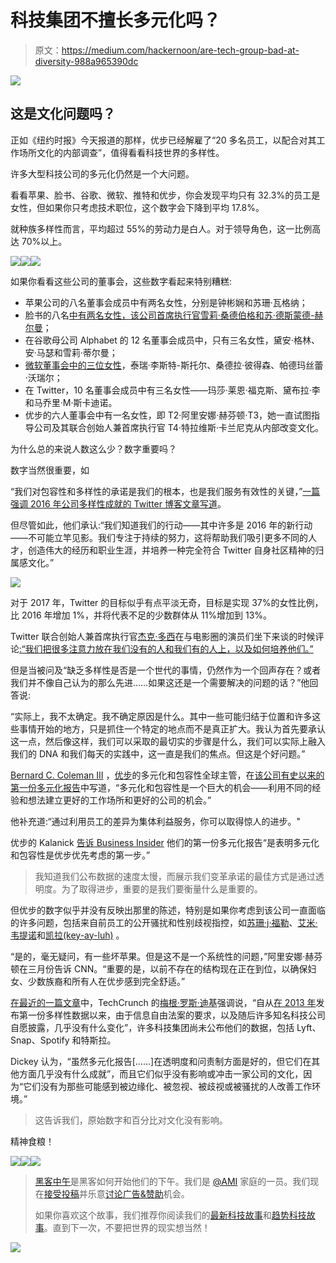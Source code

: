 # 科技集团不擅长多元化吗？

> 原文：<https://medium.com/hackernoon/are-tech-group-bad-at-diversity-988a965390dc>

![](img/57c22fbaa89b0696a234fe43a0115711.png)

## 这是文化问题吗？

正如《纽约时报》今天报道的那样，优步已经解雇了“20 多名员工，以配合对其工作场所文化的内部调查”，值得看看科技世界的多样性。

许多大型科技公司的多元化仍然是一个大问题。

看看苹果、脸书、谷歌、微软、推特和优步，你会发现平均只有 32.3%的员工是女性，但如果你只考虑技术职位，这个数字会下降到平均 17.8%。

就种族多样性而言，平均超过 55%的劳动力是白人。对于领导角色，这一比例高达 70%以上。

![](img/3b0a775c79a2d4fb4e577c1512e174df.png)![](img/45fc40ed84669979286961568f73f79d.png)![](img/ee4c9163c45ee62a2d3d4fb5c4deb2c7.png)

如果你看看这些公司的董事会，这些数字看起来特别糟糕:

*   苹果公司的八名董事会成员中有两名女性，分别是钟彬娴和苏珊·瓦格纳；
*   脸书的八名[中有两名女性，该公司首席执行官雪莉·桑德伯格和](https://investor.fb.com/corporate-governance/?section=board)[苏·德斯蒙德-赫尔曼](https://medium.com/u/e49a244b1177?source=post_page-----988a965390dc--------------------------------)；
*   在谷歌母公司 Alphabet 的 12 名董事会成员中，只有三名女性，黛安·格林、安·马瑟和雪莉·蒂尔曼；
*   [微软董事会中的三位女性](https://news.microsoft.com/leadership/)，泰瑞·李斯特-斯托尔、桑德拉·彼得森、帕德玛丝蕾·沃瑞尔；
*   在 Twitter，10 名董事会成员中有三名女性——玛莎·莱恩·福克斯、黛布拉·李和马乔里·M·斯卡迪诺。
*   优步的六人董事会中有一名女性，即 T2·阿里安娜·赫芬顿·T3，她一直试图指导公司及其联合创始人兼首席执行官 T4·特拉维斯·卡兰尼克从内部改变文化。

为什么总的来说人数这么少？数字重要吗？

数字当然很重要，如

“我们对包容性和多样性的承诺是我们的根本，也是我们服务有效性的关键，”[一篇强调 2016 年公司多样性成就的 Twitter 博客文章写道](https://blog.twitter.com/2017/building-a-more-inclusive-twitter-in-2016)。

但尽管如此，他们承认:“我们知道我们的行动——其中许多是 2016 年的新行动——不可能立竿见影。我们专注于持续的努力，这将帮助我们吸引更多不同的人才，创造伟大的经历和职业生涯，并培养一种完全符合 Twitter 自身社区精神的归属感文化。”

![](img/8ab366bc66d52e7b2e90e8ee3e8040cd.png)

对于 2017 年，Twitter 的目标似乎有点平淡无奇，目标是实现 37%的女性比例，比 2016 年增加 1%，并将代表不足的少数群体从 11%增加到 13%。

Twitter 联合创始人兼首席执行官[杰克·多西](https://medium.com/u/ab69c5472679?source=post_page-----988a965390dc--------------------------------)在与电影圈的演员们坐下来谈的时候评论[:“我们把很多注意力放在我们没有的人和我们有的人上，以及如何培养他们。”](https://www.theverge.com/2017/4/24/15410796/the-circle-twitter-livestream-jack-dorsey-tech-diversity-problem-causes)

但是当被问及“缺乏多样性是否是一个世代的事情，仍然作为一个回声存在？或者我们并不像自己认为的那么先进……如果这还是一个需要解决的问题的话？”他回答说:

“实际上，我不太确定。我不确定原因是什么。其中一些可能归结于位置和许多这些事情开始的地方，只是抓住一个特定的地点而不是真正扩大。我认为首先要承认这一点，然后像这样，我们可以采取的最切实的步骤是什么，我们可以实际上融入我们的 DNA 和我们每天的实践中，这一直是我们的焦点。但这是个好问题。”

[Bernard C. Coleman III](https://medium.com/u/d31cb259070d?source=post_page-----988a965390dc--------------------------------) ，[优步](https://medium.com/u/b97b1b381b5a?source=post_page-----988a965390dc--------------------------------)的多元化和包容性全球主管，在[该公司有史以来的第一份多元化报告](https://www.uber.com/diversity/)中写道，“多元化和包容性是一个巨大的机会——利用不同的经验和想法建立更好的工作场所和更好的公司的机会。”

他补充道:“通过利用员工的差异为集体利益服务，你可以取得惊人的进步。"

优步的 Kalanick [告诉 Business Insider](http://www.businessinsider.com/uber-diversity-report-comparison-google-apple-facebook-microsoft-twitter-2017-3) 他们的第一份多元化报告“是表明多元化和包容性是优步优先考虑的第一步。”

> 我知道我们公布数据的速度太慢，而展示我们变革承诺的最佳方式是通过透明度。为了取得进步，重要的是我们要衡量什么是重要的。

但优步的数字似乎并没有反映出那里的陈述，特别是如果你考虑到该公司一直面临的许多问题，包括来自前员工的公开骚扰和性别歧视指控，如[苏珊·j·福勒](https://www.susanjfowler.com/blog/2017/2/19/reflecting-on-one-very-strange-year-at-uber)、[艾米·韦提诺](https://medium.com/u/a1e2cece5dd1?source=post_page-----988a965390dc--------------------------------)和[凯拉(key-ay-luh)](https://medium.com/u/1ee3c4d27ddb?source=post_page-----988a965390dc--------------------------------) 。

“是的，毫无疑问，有一些坏苹果。但是这不是一个系统性的问题，”阿里安娜·赫芬顿在三月份告诉 CNN。“重要的是，以前不存在的结构现在正在到位，以确保妇女、少数族裔和所有人在优步感到完全舒适。”

[在最近的一篇文章](https://techcrunch.com/2017/05/07/beyond-the-diversity-report/)中，TechCrunch 的[梅根·罗斯·迪基](https://medium.com/u/a238f6a167e4?source=post_page-----988a965390dc--------------------------------)强调说，“自从[在 2013 年](http://money.cnn.com/2013/03/17/technology/diversity-silicon-valley/index.html)发布第一份多样性数据以来，由于信息自由法案的要求，以及随后许多知名科技公司自愿披露，几乎没有什么变化”，许多科技集团尚未公布他们的数据，包括 Lyft、Snap、Spotify 和特斯拉。

Dickey 认为，“虽然多元化报告[……]在透明度和问责制方面是好的，但它们在其他方面几乎没有什么成就”，而且它们似乎没有影响或冲击一家公司的文化，因为“它们没有为那些可能感到被边缘化、被忽视、被歧视或被骚扰的人改善工作环境。”

> 这告诉我们，原始数字和百分比对文化没有影响。

精神食粮！

[![](img/50ef4044ecd4e250b5d50f368b775d38.png)](http://bit.ly/HackernoonFB)[![](img/979d9a46439d5aebbdcdca574e21dc81.png)](https://goo.gl/k7XYbx)[![](img/2930ba6bd2c12218fdbbf7e02c8746ff.png)](https://goo.gl/4ofytp)

> [黑客中午](http://bit.ly/Hackernoon)是黑客如何开始他们的下午。我们是 [@AMI](http://bit.ly/atAMIatAMI) 家庭的一员。我们现在[接受投稿](http://bit.ly/hackernoonsubmission)并乐意[讨论广告&赞助](mailto:partners@amipublications.com)机会。
> 
> 如果你喜欢这个故事，我们推荐你阅读我们的[最新科技故事](http://bit.ly/hackernoonlatestt)和[趋势科技故事](https://hackernoon.com/trending)。直到下一次，不要把世界的现实想当然！

![](img/be0ca55ba73a573dce11effb2ee80d56.png)